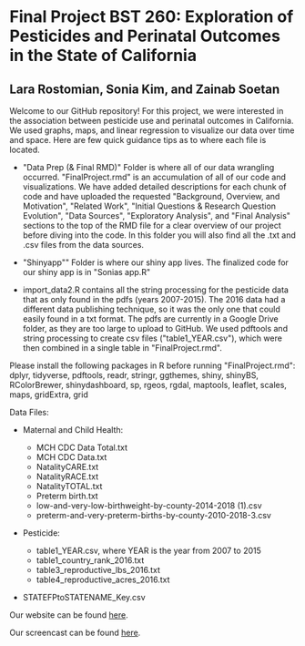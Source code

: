 # Final Project BST 260: Exploration of Pesticides and Perinatal Outcomes in the State of California 
## Lara Rostomian, Sonia Kim, and Zainab Soetan

Welcome to our GitHub repository! For this project, we were interested in the association between pesticide use and perinatal outcomes in California. We used graphs, maps, and linear regression to visualize our data over time and space. Here are few quick guidance tips as to where each file is located. 

- "Data Prep (& Final RMD)" Folder is where all of our data wrangling occurred. "FinalProject.rmd" is an accumulation of all of our code and visualizations. We have added detailed descriptions for each chunk of code and have uploaded the requested "Background, Overview, and Motivation", "Related Work", "Initial Questions & Research Question Evolution", "Data Sources", "Exploratory Analysis", and "Final Analysis" sections to the top of the RMD file for a clear overview of our project before diving into the code. In this folder you will also find all the .txt and .csv files from the data sources. 

- "Shinyapp"" Folder is where our shiny app lives. The finalized code for our shiny app is in "Sonias app.R"

- import_data2.R contains all the string processing for the pesticide data that as only found in the pdfs (years 2007-2015). The 2016 data had a different data publishing technique, so it was the only one that could easily found in a txt format. The pdfs are currently in a Google Drive folder, as they are too large to upload to GitHub. We used pdftools and string processing to create csv files ("table1_YEAR.csv"), which were then combined in a single table in "FinalProject.rmd".


Please install the following packages in R before running "FinalProject.rmd": dplyr, tidyverse, pdftools, readr, stringr, ggthemes, shiny, shinyBS, RColorBrewer, shinydashboard, sp, rgeos, rgdal, maptools, leaflet, scales, maps, gridExtra, grid


Data Files:

* Maternal and Child Health:
  - MCH CDC Data Total.txt
  - MCH CDC Data.txt
  - NatalityCARE.txt
  - NatalityRACE.txt
  - NatalityTOTAL.txt
  - Preterm birth.txt
  - low-and-very-low-birthweight-by-county-2014-2018 (1).csv
  - preterm-and-very-preterm-births-by-county-2010-2018-3.csv 

* Pesticide:
  - table1_YEAR.csv, where YEAR is the year from 2007 to 2015
  - table1_country_rank_2016.txt
  - table3_reproductive_lbs_2016.txt
  - table4_reproductive_acres_2016.txt 
  
 * STATEFPtoSTATENAME_Key.csv
 
 Our website can be found [here](https://bst260rproject.netlify.app/).
 
 Our screencast can be found [here](https://youtu.be/LeC58EDO2fk).
